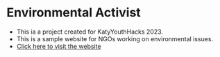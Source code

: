 # Environmental Activist

- This ia a project created for KatyYouthHacks 2023.
- This is a sample website for NGOs working on environmental issues.
- [Click here to visit the website](https://prakharagrawal031.github.io/katyyouthhacks-environmental-activist/)